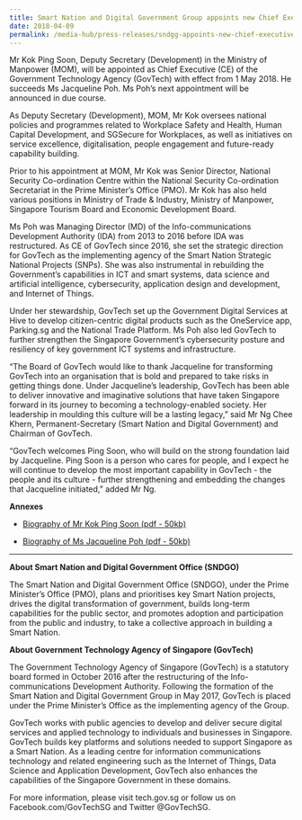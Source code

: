 ```yaml
---
title: Smart Nation and Digital Government Group appoints new Chief Executive of Government Technology Agency
date: 2018-04-09
permalink: /media-hub/press-releases/sndgg-appoints-new-chief-executive-of-government-technology-agency
---
```


Mr Kok Ping Soon, Deputy Secretary (Development) in the Ministry of Manpower (MOM), will be appointed as Chief Executive (CE) of the Government Technology Agency (GovTech) with effect from 1 May 2018. He succeeds Ms Jacqueline Poh. Ms Poh’s next appointment will be announced in due course.  

  

As Deputy Secretary (Development), MOM, Mr Kok oversees national policies and programmes related to Workplace Safety and Health, Human Capital Development, and SGSecure for Workplaces, as well as initiatives on service excellence, digitalisation, people engagement and future-ready capability building.

  

Prior to his appointment at MOM, Mr Kok was Senior Director, National Security Co-ordination Centre within the National Security Co-ordination Secretariat in the Prime Minister’s Office (PMO). Mr Kok has also held various positions in Ministry of Trade & Industry, Ministry of Manpower, Singapore Tourism Board and Economic Development Board.

  

Ms Poh was Managing Director (MD) of the Info-communications Development Authority (IDA) from 2013 to 2016 before IDA was restructured. As CE of GovTech since 2016, she set the strategic direction for GovTech as the implementing agency of the Smart Nation Strategic National Projects (SNPs). She was also instrumental in rebuilding the Government’s capabilities in ICT and smart systems, data science and artificial intelligence, cybersecurity, application design and development, and Internet of Things.

  

Under her stewardship, GovTech set up the Government Digital Services at Hive to develop citizen-centric digital products such as the OneService app, Parking.sg and the National Trade Platform. Ms Poh also led GovTech to further strengthen the Singapore Government’s cybersecurity posture and resiliency of key government ICT systems and infrastructure.

  

“The Board of GovTech would like to thank Jacqueline for transforming GovTech into an organisation that is bold and prepared to take risks in getting things done. Under Jacqueline’s leadership, GovTech has been able to deliver innovative and imaginative solutions that have taken Singapore forward in its journey to becoming a technology-enabled society. Her leadership in moulding this culture will be a lasting legacy,” said Mr Ng Chee Khern, Permanent-Secretary (Smart Nation and Digital Government) and Chairman of GovTech.

  

“GovTech welcomes Ping Soon, who will build on the strong foundation laid by Jacqueline. Ping Soon is a person who cares for people, and I expect he will continue to develop the most important capability in GovTech - the people and its culture - further strengthening and embedding the changes that Jacqueline initiated,” added Mr Ng.

**Annexes**

* [Biography of Mr Kok Ping Soon (pdf - 50kb)](/files/press-releases/2018/sndgg-appoints-new-ce-govtech-biography-mr-kok-ping-soon.pdf)

* [Biography of Ms Jacqueline Poh (pdf - 50kb)](/files/press-releases/2018/sndgg-appoints-new-ce-govtech-biography-ms-jacqueline-poh.pdf)
---

**About Smart Nation and Digital Government Office (SNDGO)**

The Smart Nation and Digital Government Office (SNDGO), under the Prime Minister’s Office (PMO), plans and prioritises key Smart Nation projects, drives the digital transformation of government, builds long-term capabilities for the public sector, and promotes adoption and participation from the public and industry, to take a collective approach in building a Smart Nation.

  

**About Government Technology Agency of Singapore (GovTech)** 

The Government Technology Agency of Singapore (GovTech) is a statutory board formed in October 2016 after the restructuring of the Info-communications Development Authority. Following the formation of the Smart Nation and Digital Government Group in May 2017, GovTech is placed under the Prime Minister’s Office as the implementing agency of the Group.

GovTech works with public agencies to develop and deliver secure digital services and applied technology to individuals and businesses in Singapore. GovTech builds key platforms and solutions needed to support Singapore as a Smart Nation. As a leading centre for information communications technology and related engineering such as the Internet of Things, Data Science and Application Development, GovTech also enhances the capabilities of the Singapore Government in these domains.

For more information, please visit tech.gov.sg or follow us on Facebook.com/GovTechSG and Twitter @GovTechSG.
